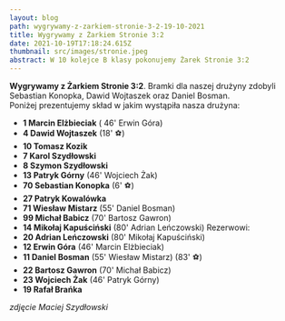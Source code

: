 ```yaml
---
layout: blog
path: wygrywamy-z-zarkiem-stronie-3-2-19-10-2021
title: Wygrywamy z Żarkiem Stronie 3:2
date: 2021-10-19T17:18:24.615Z
thumbnail: src/images/stronie.jpeg
abstract: W 10 kolejce B klasy pokonujemy Żarek Stronie 3:2
---
```

**Wygrywamy z Żarkiem Stronie 3:2**. Bramki dla naszej drużyny zdobyli Sebastian Konopka, Dawid Wojtaszek oraz Daniel Bosman.
</br>
Poniżej prezentujemy skład w jakim wystąpiła nasza drużyna:

 - **1  Marcin Elżbieciak** ( 46' <i class="fas fa-arrow-alt-circle-down" style="color:red"></i> Erwin Góra)
 - **4 Dawid Wojtaszek** (18' ⚽)
 - **10 Tomasz Kozik** 
 - **7 Karol Szydłowski** 
 - **8 Szymon Szydłowski** 
 - **13 Patryk Górny** (46' <i class="fas fa-arrow-alt-circle-down" style="color:red"></i> Wojciech Żak) 
 - **70 Sebastian Konopka** (6' ⚽)
 - **27 Patryk Kowalówka**
 - **71 Wiesław Mistarz** (55' <i class="fas fa-arrow-alt-circle-down" style="color:red"></i> Daniel Bosman) 
 - **99 Michał Babicz**  (70' <i class="fas fa-arrow-alt-circle-down" style="color:red"></i> Bartosz Gawron) 
 - **14 Mikołaj Kapuściński** (80' <i class="fas fa-arrow-alt-circle-down" style="color:red"></i> Adrian Leńczowski) 
Rezerwowi:
 - **20 Adrian Leńczowski** (80' <i class="fas fa-arrow-alt-circle-up" style="color:green"></i> Mikołaj Kapuściński)
 - **12 Erwin Góra** (46' <i class="fas fa-arrow-alt-circle-up" style="color:green"></i> Marcin Elżbieciak)
 - **11 Daniel Bosman** (55' <i class="fas fa-arrow-alt-circle-up" style="color:green"></i> Wiesław Mistarz) (83' ⚽)
 - **22 Bartosz Gawron** (70' <i class="fas fa-arrow-alt-circle-up" style="color:green"></i> Michał Babicz)
 - **23 Wojciech Żak** (46' <i class="fas fa-arrow-alt-circle-up" style="color:green"></i> Patryk Górny)
 - **19 Rafał Brańka**

*zdjęcie Maciej Szydłowski*